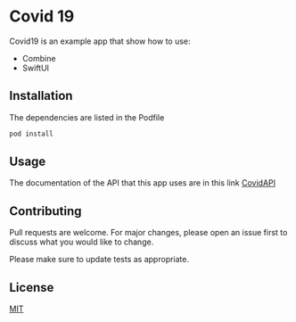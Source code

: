 # Covid 19

Covid19 is an example app that show how to use:

* Combine
* SwiftUI

## Installation

The dependencies are listed in the Podfile

```bash
pod install 
```

## Usage

The documentation of the API that this app uses are in this link [CovidAPI](https://disease.sh/docs/#/)

## Contributing
Pull requests are welcome. For major changes, please open an issue first to discuss what you would like to change.

Please make sure to update tests as appropriate.

## License
[MIT](https://choosealicense.com/licenses/mit/)
